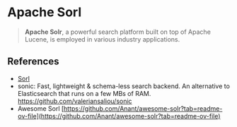 # Apache Sorl

> **Apache Solr**, a powerful search platform built on top of Apache Lucene, is employed in various industry applications.
> 

## References

- [Sorl](https://news.ycombinator.com/item?id=32725322)
- sonic: Fast, lightweight & schema-less search backend. An alternative to Elasticsearch that runs on a few MBs of RAM. https://github.com/valeriansaliou/sonic
- Awesome Sorl
[https://github.com/Anant/awesome-solr?tab=readme-ov-file](https://github.com/Anant/awesome-solr?tab=readme-ov-file)